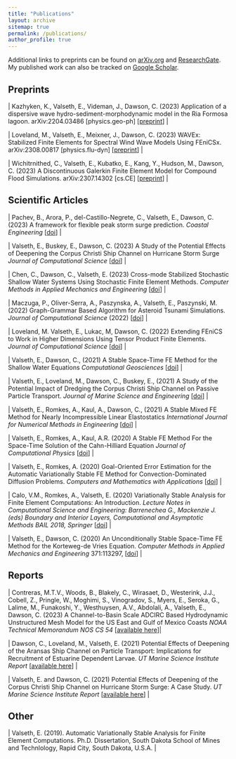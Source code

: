 ```yaml
---
title: "Publications"
layout: archive
sitemap: true
permalink: /publications/
author_profile: true
---
```


Additional links to preprints can be found on [arXiv.org](https://arxiv.org/search/?query=eirik+valseth&searchtype=author&abstracts=show&order=-announced_date_first&size=50) and [ResearchGate](https://www.researchgate.net/profile/Eirik_Valseth).
My published work can also be tracked on [Google Scholar](https://scholar.google.com/citations?user=U-GhD5IAAAAJ&hl=en).

## Preprints

| Kazhyken, K., Valseth, E., Videman, J., Dawson, C. (2023) Application of a dispersive wave hydro-sediment-morphodynamic model in the Ria Formosa lagoon. arXiv:2204.03486 [physics.geo-ph]  [[preprint](https://arxiv.org/abs/2204.03486)] |

| Loveland, M., Valseth, E., Meixner, J., Dawson, C. (2023) WAVEx: Stabilized Finite Elements for Spectral Wind Wave Models Using FEniCSx. arXiv:2308.00817 [physics.flu-dyn]  [[preprint](https://arxiv.org/pdf/2308.00817.pdf)] |

| Wichitrnithed, C., Valseth, E., Kubatko, E., Kang, Y., Hudson, M., Dawson, C. (2023) A Discontinuous Galerkin Finite Element Model for Compound Flood Simulations.   arXiv:2307.14302 [cs.CE]  [[preprint](https://arxiv.org/pdf/2307.14302.pdf)] |




## Scientific Articles

| Pachev, B., Arora, P.,  del-Castillo-Negrete, C.,  Valseth, E., Dawson, C. (2023) A framework for flexible peak storm surge prediction. _Coastal Engineering_   [[doi](https://doi.org/10.1016/j.coastaleng.2023.104406)] | 

| Valseth, E., Buskey, E.,  Dawson, C. (2023) A Study of the Potential Effects of Deepening the Corpus Christi Ship Channel on Hurricane Storm Surge _Journal of Computational Science_  [[doi](https://doi.org/10.1016/j.jocs.2023.102138)] |

| Chen, C., Dawson, C., Valseth, E. (2023) Cross-mode Stabilized Stochastic Shallow Water Systems Using Stochastic Finite Element Methods. _Computer Methods in Applied Mechanics and Engineering_   [[doi](https://doi.org/10.1016/j.cma.2022.115873)] |

| Maczuga, P., Oliver-Serra, A., Paszynska, A., Valseth, E., Paszynski, M. (2022) Graph-Grammar Based Algorithm for Asteroid Tsunami Simulations. _Journal of Computational Science_ (2022) [[doi](https://doi.org/10.1016/j.jocs.2022.101856)] |

| Loveland, M. Valseth, E., Lukac, M, Dawson, C. (2022) Extending FEniCS to Work in Higher Dimensions Using Tensor Product Finite Elements. _Journal of Computational Science_   [[doi](https://doi.org/10.1016/j.jocs.2022.101831)] | 

| Valseth, E., Dawson, C., (2021) A Stable Space-Time FE Method for the Shallow Water Equations  _Computational Geosciences_ [[doi](https://doi.org/10.1007/s10596-021-10108-4)]  |

| Valseth, E., Loveland, M., Dawson, C., Buskey, E., (2021) A Study of the Potential Impact of Dredging the Corpus Christi Ship Channel on Passive Particle Transport. _Journal of Marine Science and Engineering_ [[doi](https://doi.org/10.3390/jmse9090935)]  |

| Valseth, E., Romkes, A., Kaul, A.,  Dawson, C., (2021) A Stable Mixed FE Method for Nearly Incompressible Linear Elastostatics  _International Journal for Numerical Methods in Engineering_ [[doi](https://doi.org/10.1002/nme.6743)]  |

| Valseth, E., Romkes, A., Kaul, A.R. (2020) A Stable FE Method For the Space-Time Solution of the Cahn-Hilliard Equation _Journal of Computational Physics_  [[doi](https://doi.org/10.1016/j.jcp.2021.110426)] |

| Valseth, E., Romkes, A. (2020) Goal-Oriented Error Estimation for the Automatic Variationally Stable FE Method for Convection-Dominated Diffusion Problems.  _Computers and Mathematics with Applications_ [[doi](https://doi.org/10.1016/j.camwa.2020.10.019)] |

| Calo, V.M., Romkes, A., Valseth, E.  (2020) Variationally Stable Analysis for Finite Element Computations: An Introduction. _Lecture Notes in Computational Science and Engineering: Barrenechea G., Mackenzie J. (eds) Boundary and Interior Layers, Computational and Asymptotic Methods BAIL 2018, Springer_ [[doi](https://doi.org/10.1007/978-3-030-41800-7)] |

| Valseth, E., Dawson, C. (2020) An Unconditionally Stable Space-Time FE Method for the Korteweg-de Vries Equation. _Computer Methods in Applied Mechanics and Engineering_ 371:113297, [[doi](https://doi.org/10.1016/j.cma.2020.113297)] |

## Reports 


| Contreras, M.T.V., Woods, B., Blakely, C., Wirasaet, D., Westerink, J.J., Cobell, Z., Pringle, W., Moghimi, S., Vinogradov, S., Myers, E., Seroka, G., Lalime, M., Funakoshi, Y., Westhuysen, A.V., Abdolali, A., Valseth, E., Dawson, C. (2023) A Channel-to-Basin Scale ADCIRC Based Hydrodynamic Unstructured Mesh Model for the US East and Gulf of Mexico Coasts _NOAA Technical Memorandum NOS CS 54_ [[available here](https://repository.library.noaa.gov/view/noaa/48079/noaa_48079_DS1.pdf)]|

| Dawson, C., Loveland, M., Valseth, E. (2021) Potential Effects of Deepening of the Aransas Ship Channel on Particle Transport: Implications for Recruitment of Estuarine Dependent Larvae. _UT Marine Science Institute Report_  [[available here](https://utmsi.utexas.edu/images/MSI/Blog_Research/OdenInstitute_PotentialEffectsofDeepeningoftheAransasShipChannelonParticleTransport.pdf)] |


| Valseth, E. and Dawson, C. (2021) Potential Effects of Deepening of the Corpus Christi Ship Channel on Hurricane Storm Surge: A Case Study. _UT Marine Science Institute Report_  [[available here](https://utmsi.utexas.edu/images/MSI/Blog_Research/Valseth_and_Dawson_2022.pdf)] |



## Other

| Valseth, E. (2019). Automatic Variationally Stable Analysis for Finite Element Computations. Ph.D. Dissertation, South Dakota School of Mines and Technlology, Rapid City, South Dakota, U.S.A. |
